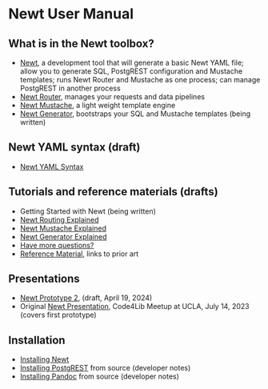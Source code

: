 
# Newt User Manual

## What is in the Newt toolbox?

- [Newt](newt.1.md), a development tool that will generate a basic Newt YAML file; allow you to generate SQL, PostgREST configuration and Mustache templates; runs Newt Router and Mustache as one process; can manage PostgREST in another process
- [Newt Router](newtrouter.1.md), manages your requests and data pipelines
- [Newt Mustache](newtmustache.1.md), a light weight template engine
- [Newt Generator](newtgenerator.1.md), bootstraps your SQL and Mustache templates (being written)

## Newt YAML syntax (draft)

- [Newt YAML Syntax](newt_yaml_syntax.md)

## Tutorials and reference materials (drafts)

- Getting Started with Newt (being written)
- [Newt Routing Explained](newtrouter_explained.md)
- [Newt Mustache Explained](newtmustache_explained.md)
- [Newt Generator Explained](newtgenerator_explained.md)
- [Have more questions?](more_questions.md)
- [Reference Material](reference_material.md), links to prior art

## Presentations

- [Newt Prototype 2](presentation2/), (draft, April 19, 2024)
- Original [Newt Presentation](presentation/), Code4Lib Meetup at UCLA, July 14, 2023 (covers first prototype)

## Installation

- [Installing Newt](INSTALL.md)
- [Installing PostgREST](INSTALL-PostgREST.md) from source (developer notes)
- [Installing Pandoc](INSTALL-Pandoc.md) from source (developer notes)

